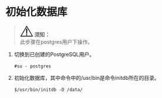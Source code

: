 # 初始化数据库<a name="ZH-CN_TOPIC_0230050749"></a>

>![](public_sys-resources/icon-notice.gif) **须知：**   
>此步骤在postgres用户下操作。  

1.  切换到已创建的PostgreSQL用户。

    ```
    #su - postgres
    ```

2.  初始化数据库，其中命令中的/usr/bin是命令initdb所在的目录。

    ```
    $/usr/bin/initdb -D /data/
    ```


